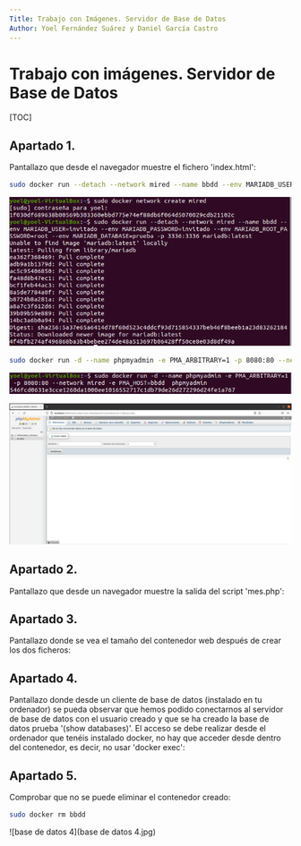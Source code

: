 ```yaml
---
Title: Trabajo con Imágenes. Servidor de Base de Datos
Author: Yoel Fernández Suárez y Daniel García Castro       
---
```


# 					Trabajo con imágenes. Servidor de Base de Datos

[TOC]

## Apartado 1.

Pantallazo que desde el navegador muestre el fichero 'index.html':

```bash
sudo docker run --detach --network mired --name bbdd --env MARIADB_USER=invitado --env MARIADB_PASSWORD=invitado --env MARIADB_PASSWORD=invitado --env MARIADB_ROOT_PASSWORD=root --env MARIADB_DATABASE=prueba -p 3336:3336 mariadb:latest
```

![bASEDEDATOS1](bASEDEDATOS1.jpg)



```bash
sudo docker run -d --name phpmyadmin -e PMA_ARBITRARY=1 -p 8080:80 --network mired -e PMA_HOST=bbdd phpmyadmin
```

![basesdedatos2](basesdedatos2.jpg)



![basesdedatos3](basesdedatos3.jpg)



## Apartado 2.

Pantallazo que desde un navegador muestre la salida del script 'mes.php':





## Apartado 3.

Pantallazo donde se vea el tamaño del contenedor web después de crear los dos ficheros:





## Apartado 4.

Pantallazo donde desde un cliente de base de datos (instalado en tu ordenador) se pueda observar que hemos podido conectarnos al servidor de base de datos con el usuario creado y que se ha creado la base de datos prueba '(show databases)'. El acceso se debe realizar desde el ordenador que tenéis instalado docker, no hay que acceder desde dentro del contenedor, es decir, no usar 'docker exec':





## Apartado 5.

Comprobar que no se puede eliminar el contenedor creado:

```bash
sudo docker rm bbdd
```

![base de datos 4](base de datos 4.jpg)